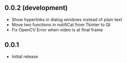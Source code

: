 ## 0.0.2 (development)
 * Show hyperlinks in dialog windows instead of plain text
 * Move two functions in notifiCat from Tkinter to Qt
 * Fix OpenCV Error when video is at final frame

## 0.0.1
 * Initial release
